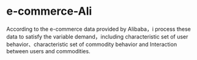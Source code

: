 # e-commerce-Ali
According to the e-commerce data provided by Alibaba，i process these data to satisfy the variable demand，including characteristic set of user behavior、characteristic set of commodity behavior and Interaction between users and commodities.
